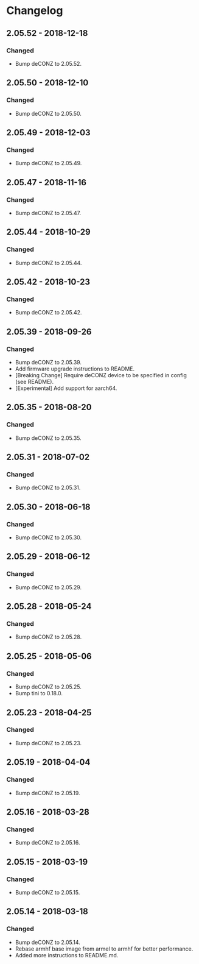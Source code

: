 # Changelog

## **2.05.52** - 2018-12-18
### Changed
- Bump deCONZ to 2.05.52.

## **2.05.50** - 2018-12-10
### Changed
- Bump deCONZ to 2.05.50.

## **2.05.49** - 2018-12-03
### Changed
- Bump deCONZ to 2.05.49.

## **2.05.47** - 2018-11-16
### Changed
- Bump deCONZ to 2.05.47.

## **2.05.44** - 2018-10-29
### Changed
- Bump deCONZ to 2.05.44.

## **2.05.42** - 2018-10-23
### Changed
- Bump deCONZ to 2.05.42.

## **2.05.39** - 2018-09-26
### Changed
- Bump deCONZ to 2.05.39.
- Add firmware upgrade instructions to README.
- [Breaking Change] Require deCONZ device to be specified in config (see README).
- [Experimental] Add support for aarch64.

## **2.05.35** - 2018-08-20
### Changed
- Bump deCONZ to 2.05.35.

## **2.05.31** - 2018-07-02
### Changed
- Bump deCONZ to 2.05.31.

## **2.05.30** - 2018-06-18
### Changed
- Bump deCONZ to 2.05.30.

## **2.05.29** - 2018-06-12
### Changed
- Bump deCONZ to 2.05.29.

## **2.05.28** - 2018-05-24
### Changed
- Bump deCONZ to 2.05.28.

## **2.05.25** - 2018-05-06
### Changed
- Bump deCONZ to 2.05.25.
- Bump tini to 0.18.0.

## **2.05.23** - 2018-04-25
### Changed
- Bump deCONZ to 2.05.23.

## **2.05.19** - 2018-04-04
### Changed
- Bump deCONZ to 2.05.19.

## **2.05.16** - 2018-03-28
### Changed
- Bump deCONZ to 2.05.16.

## **2.05.15** - 2018-03-19
### Changed
- Bump deCONZ to 2.05.15.

## **2.05.14** - 2018-03-18
### Changed
- Bump deCONZ to 2.05.14.
- Rebase armhf base image from armel to armhf for better performance.
- Added more instructions to README.md.
